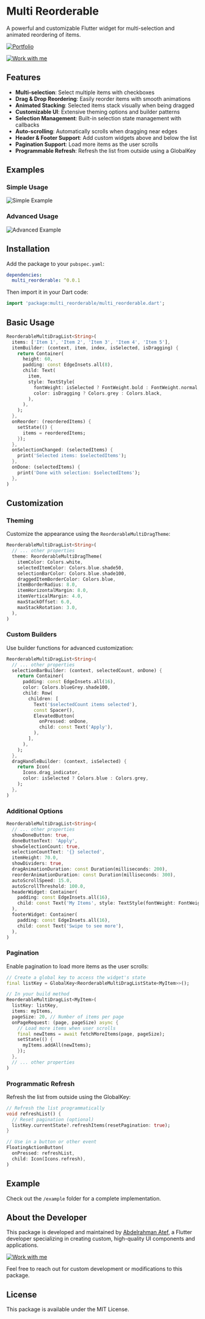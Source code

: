 <!--
This README describes the package. If you publish this package to pub.dev,
this README's contents appear on the landing page for your package.

For information about how to write a good package README, see the guide for
[writing package pages](https://dart.dev/tools/pub/writing-package-pages).

For general information about developing packages, see the Dart guide for
[creating packages](https://dart.dev/guides/libraries/create-packages)
and the Flutter guide for
[developing packages and plugins](https://flutter.dev/to/develop-packages).
-->

# Multi Reorderable

A powerful and customizable Flutter widget for multi-selection and animated reordering of items.

[![Portfolio](https://img.shields.io/badge/Portfolio-Abdelrahman%20Atef-0077B5?style=for-the-badge&logo=googlechrome&logoColor=white)](https://abdelrahman.codesters-inc.com/)

[![Work with me](https://img.shields.io/badge/Work%20with%20me-Hire%20on%20Upwork-6FDA44?style=for-the-badge&logo=upwork&logoColor=white)](https://www.upwork.com/freelancers/abdelrahmanatef4)

## Features

- **Multi-selection**: Select multiple items with checkboxes
- **Drag & Drop Reordering**: Easily reorder items with smooth animations
- **Animated Stacking**: Selected items stack visually when being dragged
- **Customizable UI**: Extensive theming options and builder patterns
- **Selection Management**: Built-in selection state management with callbacks
- **Auto-scrolling**: Automatically scrolls when dragging near edges
- **Header & Footer Support**: Add custom widgets above and below the list
- **Pagination Support**: Load more items as the user scrolls
- **Programmable Refresh**: Refresh the list from outside using a GlobalKey

## Examples

### Simple Usage
![Simple Example](https://i.ibb.co/6cLfNdQj/2025-04-04-04-37-01.gif)

### Advanced Usage
![Advanced Example](https://i.ibb.co/7fyyxN7/2025-04-04-04-39-17.gif)


## Installation

Add the package to your `pubspec.yaml`:

```yaml
dependencies:
  multi_reorderable: ^0.0.1
```

Then import it in your Dart code:

```dart
import 'package:multi_reorderable/multi_reorderable.dart';
```

## Basic Usage

```dart
ReorderableMultiDragList<String>(
  items: ['Item 1', 'Item 2', 'Item 3', 'Item 4', 'Item 5'],
  itemBuilder: (context, item, index, isSelected, isDragging) {
    return Container(
      height: 60,
      padding: const EdgeInsets.all(8),
      child: Text(
        item,
        style: TextStyle(
          fontWeight: isSelected ? FontWeight.bold : FontWeight.normal,
          color: isDragging ? Colors.grey : Colors.black,
        ),
      ),
    );
  },
  onReorder: (reorderedItems) {
    setState(() {
      items = reorderedItems;
    });
  },
  onSelectionChanged: (selectedItems) {
    print('Selected items: $selectedItems');
  },
  onDone: (selectedItems) {
    print('Done with selection: $selectedItems');
  },
)
```

## Customization

### Theming

Customize the appearance using the `ReorderableMultiDragTheme`:

```dart
ReorderableMultiDragList<String>(
  // ... other properties
  theme: ReorderableMultiDragTheme(
    itemColor: Colors.white,
    selectedItemColor: Colors.blue.shade50,
    selectionBarColor: Colors.blue.shade100,
    draggedItemBorderColor: Colors.blue,
    itemBorderRadius: 8.0,
    itemHorizontalMargin: 8.0,
    itemVerticalMargin: 4.0,
    maxStackOffset: 6.0,
    maxStackRotation: 3.0,
  ),
)
```

### Custom Builders

Use builder functions for advanced customization:

```dart
ReorderableMultiDragList<String>(
  // ... other properties
  selectionBarBuilder: (context, selectedCount, onDone) {
    return Container(
      padding: const EdgeInsets.all(16),
      color: Colors.blueGrey.shade100,
      child: Row(
        children: [
          Text('$selectedCount items selected'),
          const Spacer(),
          ElevatedButton(
            onPressed: onDone,
            child: const Text('Apply'),
          ),
        ],
      ),
    );
  },
  dragHandleBuilder: (context, isSelected) {
    return Icon(
      Icons.drag_indicator,
      color: isSelected ? Colors.blue : Colors.grey,
    );
  },
)
```

### Additional Options

```dart
ReorderableMultiDragList<String>(
  // ... other properties
  showDoneButton: true,
  doneButtonText: 'Apply',
  showSelectionCount: true,
  selectionCountText: '{} selected',
  itemHeight: 70.0,
  showDividers: true,
  dragAnimationDuration: const Duration(milliseconds: 200),
  reorderAnimationDuration: const Duration(milliseconds: 300),
  autoScrollSpeed: 15.0,
  autoScrollThreshold: 100.0,
  headerWidget: Container(
    padding: const EdgeInsets.all(16),
    child: const Text('My Items', style: TextStyle(fontWeight: FontWeight.bold)),
  ),
  footerWidget: Container(
    padding: const EdgeInsets.all(16),
    child: const Text('Swipe to see more'),
  ),
)
```

### Pagination

Enable pagination to load more items as the user scrolls:

```dart
// Create a global key to access the widget's state
final listKey = GlobalKey<ReorderableMultiDragListState<MyItem>>();

// In your build method
ReorderableMultiDragList<MyItem>(
  listKey: listKey,
  items: myItems,
  pageSize: 20, // Number of items per page
  onPageRequest: (page, pageSize) async {
    // Load more items when user scrolls
    final newItems = await fetchMoreItems(page, pageSize);
    setState(() {
      myItems.addAll(newItems);
    });
  },
  // ... other properties
)
```

### Programmatic Refresh

Refresh the list from outside using the GlobalKey:

```dart
// Refresh the list programmatically
void refreshList() {
  // Reset pagination (optional)
  listKey.currentState?.refreshItems(resetPagination: true);
}

// Use in a button or other event
FloatingActionButton(
  onPressed: refreshList,
  child: Icon(Icons.refresh),
)
```

## Example

Check out the `/example` folder for a complete implementation.

## About the Developer

This package is developed and maintained by [Abdelrahman Atef](https://abdelrahman.codesters-inc.com/), a Flutter developer specializing in creating custom, high-quality UI components and applications.

[![Work with me](https://img.shields.io/badge/Work%20with%20me-Hire%20on%20Upwork-6FDA44?style=for-the-badge&logo=upwork&logoColor=white)](https://www.upwork.com/freelancers/abdelrahmanatef4)

Feel free to reach out for custom development or modifications to this package.

## License

This package is available under the MIT License.
